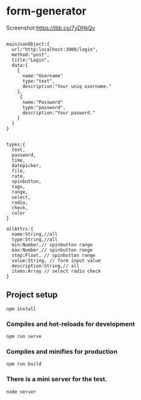 # form-generator
Screenshot:https://ibb.co/7yDHkQv

``` 

mainJsonObject:{
  url:"http:localhost:3000/login",
  method:"post",
  title:"Login",
  data:{
    {
      name:"Username"
      type:"text",
      description:"Your uniq username."
    },
     {
      name:"Password"
      type:"password",
      description:"Your pasword."
    }
  }
}


types:{
  text,
  password,
  time,
  datepicker,
  file,
  rate,
  spinbutton,
  tags,
  range,
  select,
  radio,
  check,
  color
}

allAttrs:{
  name:String,//all
  type:String,//all
  min:Number,// spinbutton range
  max:Number,// spinbutton range
  step:Float, // spinbutton range
  value:String, // form input value
  description:String,// all
  items:Array // select radio check
}

```


## Project setup
```
npm install
```
### Compiles and hot-reloads for development
```
npm run serve
```

### Compiles and minifies for production
```
npm run build
```
### There is a mini server for the test.
```
node server
```

